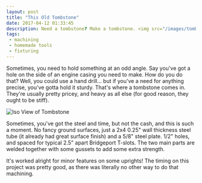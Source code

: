 ```yaml
---
layout: post
title: "This Old Tombstone"
date: 2017-04-12 01:33:45
description: Need a tombstone? Make a tombstone. <img src="/images/tombstone_iso.jpg" height="300px"/>
tags: 
 - machining
 - homemade tools
 - fixturing
---
```


Sometimes, you need to hold something at an odd angle. Say you've got a hole on the side of an engine casing you need to make. How do you do that? Well, you could use a hand drill... but if you've a need for anything precise, you've gotta hold it sturdy. That's where a tombstone comes in. They're usually pretty pricey, and heavy as all else (for good reason, they ought to be stiff).

![Iso View of Tombstone](/images/tombstone_iso.jpg)

Sometimes, you've got the steel and time, but not the cash, and this is such a moment. No fancy ground surfaces, just a 2x4 0.25" wall thickness steel tube (it already had great surface finish) and a 5/8" steel plate. 1/2" holes, and spaced for typical 2.5" apart Bridgeport T-slots. The two main parts are welded together with some gussets to add some extra strength.

It's worked alright for minor features on some uprights! The timing on this project was pretty good, as there was literally no other way to do that machining.
